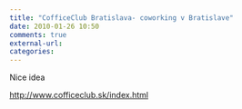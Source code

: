 ```yaml
---
title: "CofficeClub Bratislava- coworking v Bratislave"
date: 2010-01-26 10:50
comments: true
external-url:
categories:
---
```

Nice idea

<http://www.cofficeclub.sk/index.html>
